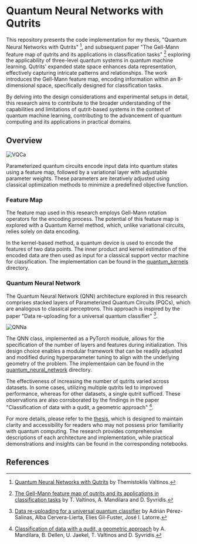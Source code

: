 # Quantum Neural Networks with Qutrits

This repository presents the code implementation for my thesis, "Quantum Neural Networks with Qutrits" [^1], and subsequent paper "The Gell-Mann feature map of qutrits and its applications in classification tasks" [^2] exploring the applicability of three-level quantum systems in quantum machine learning. Qutrits' expanded state space enhances data representation, effectively capturing intricate patterns and relationships. The work introduces the Gell-Mann feature map, encoding information within an 8-dimensional space, specifically designed for classification tasks. 

By delving into the design considerations and experimental setups in detail, this research aims to contribute to the broader understanding of the capabilities and limitations of qutrit-based systems in the context of quantum machine learning, contributing to the advancement of quantum computing and its applications in practical domains.

## Overview

![VQCa](https://github.com/Themiscodes/Quantum-Neural-Networks/assets/73662635/514c96db-e628-4e40-9204-03e0ec9afb9b)


Parameterized quantum circuits encode input data into quantum states using a feature map, followed by a variational layer with adjustable parameter weights. These parameters are iteratively adjusted using classical optimization methods to minimize a predefined objective function.

### Feature Map

The feature map used in this research employs Gell-Mann rotation operators for the encoding process. The potential of this feature map is explored with a Quantum Kernel method, which, unlike variational circuits, relies solely on data encoding.

In the kernel-based method, a quantum device is used to encode the features of two data points. The inner product and kernel estimation of the encoded data are then used as input for a classical support vector machine for classification. The implementation can be found in the [quantum_kernels](quantum_kernels/) directory.

### Quantum Neural Network

The Quantum Neural Network (QNN) architecture explored in this research comprises stacked layers of Parameterized Quantum Circuits (PQCs), which are analogous to classical perceptrons. This approach is inspired by the paper "Data re-uploading for a universal quantum classifier" [^3].

![QNNa](https://github.com/Themiscodes/Quantum-Neural-Networks/assets/73662635/e8bfb173-1b13-482a-81a5-70e7cb13014d)

The QNN class, implemented as a PyTorch module, allows for the specification of the number of layers and features during initialization. This design choice enables a modular framework that can be readily adjusted and modified during hyperparameter tuning to align with the underlying geometry of the problem. The implementaion can be found in the [quantum\_neural\_network](quantum_neural_network/) directory.

The effectiveness of increasing the number of qutrits varied across datasets. In some cases, utilizing multiple qutrits led to improved performance, whereas for other datasets, a single qutrit sufficed. These observations are also corroborated by the findings in the paper "Classification of data with a qudit, a geometric approach" [^4].

For more details, please refer to the [thesis](thesis/), which is designed to maintain clarity and accessibility for readers who may not possess prior familiarity with quantum computing. The research provides comprehensive descriptions of each architecture and implementation, while practical demonstrations and insights can be found in the corresponding notebooks.

## References

[^1]: [Quantum Neural Networks with Qutrits](https://pergamos.lib.uoa.gr/uoa/dl/frontend/el/browse/3338218) by Themistoklis Valtinos.

[^2]: [The Gell-Mann feature map of qutrits and its applications in classification tasks](https://arxiv.org/abs/2312.11150) by T. Valtinos, A. Mandilara and D. Syvridis.

[^3]: [Data re-uploading for a universal quantum classifier](https://arxiv.org/abs/1907.02085) by Adrián Pérez-Salinas, Alba Cervera-Lierta, Elies Gil-Fuster, José I. Latorre.

[^4]: [Classification of data with a qudit, a geometric approach](https://arxiv.org/abs/2307.14060) by A. Mandilara, B. Dellen, U. Jaekel, T. Valtinos and D. Syvridis.
